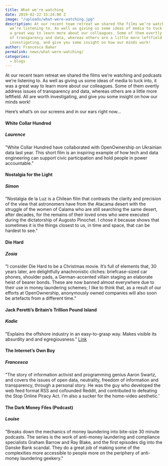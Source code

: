 ```yaml
---
title: What we're watching
date: 2019-02-22 15:24:00 Z
image: "/uploads/what-were-watching.jpg"
description: At our recent team retreat we shared the films we’re watching and podcasts
  we’re listening to. As well as giving us some ideas of media to tuck into, it was
  a great way to learn more about our colleagues. Some of them overtly address issues
  of transparency and data, whereas others are a little more leftfield. All are worth
  investigating, and give you some insight on how our minds work!
author: Francesca Baker
permalink: news/what-were-watching/
categories:
  - blogs
---
```


At our recent team retreat we shared the films we’re watching and podcasts we’re listening to. As well as giving us some ideas of media to tuck into, it was a great way to learn more about our colleagues. Some of them overtly address issues of transparency and data, whereas others are a little more leftfield. All are worth investigating, and give you some insight on how our minds work!

Here’s what’s on our screens and in our ears right now…

#### White Collar Hundred
##### Laurence
"White Collar Hundred have collaborated with OpenOwnership on Ukrainian data last year. This short film is an inspiring example of how tech and data engineering can support civic participation and hold people in power accountable."


#### Nostalgia for the Light
##### Simon
"Nostalgia de la Luz is a Chilean film that contrasts the clarity and precision of the view that astronomers have from the Atacama desert with the struggle of the women of Calama who are still searching the same desert, after decades, for the remains of their loved ones who were executed during the dictatorship of Augosto Pinochet. I chose it because shows that sometimes it is the things closest to us, in time and space, that can be hardest to see."

#### Die Hard
##### Zosia
"I consider Die Hard to be a Christmas movie. It’s full of elements that, 30 years later, are delightfully anachronistic cliches: briefcase-sized car phones, shoulder pads, a German-accented villain staging an elaborate heist of bearer bonds. These are now banned almost everywhere due to their use in money laundering schemes; I like to think that, as a result of our efforts at OpenOwnership, anonymously owned companies will also soon be artefacts from a different time."

#### Jack Peretti’s Britain’s Trillion Pound Island
##### Kadie
"Explains the offshore industry in an easy-to-grasp way. Makes visible its absurdity and and egregiousness."
[Link](https://www.youtube.com/watch?v=889jVIIz2L4)

#### The Internet’s Own Boy
##### Francesca
"The story of information activist and programming genius Aaron Swartz, and covers the issues of open data, neutrality, freedom of information and transparency, through a personal story. He was the guy who developed the web feed format RSS and cofounded Reddit, and contributed to defeating the Stop Online Piracy Act. I’m also a sucker for the home-video aesthetic.’

#### The Dark Money Files (Podcast)
##### Louise
"Breaks down the mechanics of money laundering into bite-size 30 minute podcasts. The series is the work of anti-money laundering and compliance specialists Graham Barrow and Ray Blake, and the first episodes dig into the Danske Bank scandal. They do a great job of making some of the complexities more accessible to people more on the periphery of anti-money laundering geekery."

